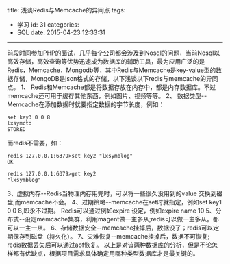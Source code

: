 title: 浅谈Redis与Memcache的异同点
tags:
  - 学习
id: 31
categories:
  - SQL
date: 2015-04-23 12:33:31
---

前段时间参加PHP的面试，几乎每个公司都会涉及到Nosql的问题，当前Nosql以高效存储，高效查询等优势迅速成为数据库的辅助工具，最为应用广泛的是Redis，Memcache，Mongodb等，其中Redis与Memcache是key-value型的数据存储，MongoDB是json格式的存储，以下浅谈以下redis与memcache的异同点。
1、 Redis和Memcache都是将数据存放在内存中，都是内存数据库。不过memcache还可用于缓存其他东西，例如图片、视频等等。
2、 数据类型--Memcache在添加数据时就要指定数据的字节长度，例如：

	set key3 0 0 8
	lxsymcto
	STORED

而redis不需要，如：

	redis 127.0.0.1:6379>set key2 "lxsymblog"
	OK
	
	redis 127.0.0.1:6379>get key2
	"lxsymblog"
 
3、虚拟内存--Redis当物理内存用完时，可以将一些很久没用到的value 交换到磁盘,而memcache不会。
4、过期策略--memcache在set时就指定，例如set key1 0 0 8,即永不过期。
   Redis可以通过例如expire 设定，例如expire name 10
5、分布式--设定memcache集群，利用magent做一主多从;redis可以做一主多从。都可以一主一从。
6、存储数据安全--memcache挂掉后，数据没了；redis可以定期保存到磁盘（持久化）。
7、灾难恢复--memcache挂掉后，数据不可恢复; redis数据丢失后可以通过aof恢复。
以上是对该两种数据库的分析，但是不论怎样都有优缺点，根据项目需求具体确定用哪种类型数据库才是最关键的。